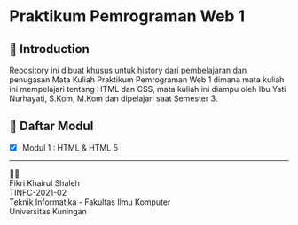 # Praktikum Pemrograman Web 1

## 👋 Introduction

Repository ini dibuat khusus untuk history dari pembelajaran dan penugasan Mata Kuliah Praktikum Pemrograman Web 1 dimana mata kuliah ini mempelajari tentang HTML dan CSS, mata kuliah ini diampu oleh Ibu Yati Nurhayati, S.Kom, M.Kom dan dipelajari saat Semester 3.

## :book: Daftar Modul

- [x] Modul 1 : HTML & HTML 5

---

👨‍🎓\
Fikri Khairul Shaleh\
TINFC-2021-02\
Teknik Informatika - Fakultas Ilmu Komputer\
Universitas Kuningan
